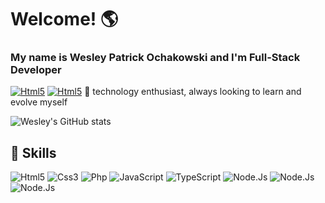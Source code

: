 # Welcome! 🌎

### My name is Wesley Patrick Ochakowski and I'm Full-Stack Developer
[![Html5](https://img.shields.io/badge/LinkedIn-0077B5?style=for-the-badge&logo=linkedin&logoColor=white)](https://www.linkedin.com/in/wesley-patrick-ochakowski-52a604231) [![Html5](https://img.shields.io/badge/Instagram-E4405F?style=for-the-badge&logo=instagram&logoColor=white)](https://www.instagram.com/w3sleyp/)
💼 technology enthusiast, always looking to learn and evolve myself

![Wesley's GitHub stats](https://github-readme-stats.vercel.app/api?username=WesleyPatrick&show_icons=true&theme=transparent)


## 🔧 Skills
![Html5](https://img.shields.io/badge/HTML5-E34F26?style=for-the-badge&logo=html5&logoColor=white)  ![Css3](https://img.shields.io/badge/CSS3-1572B6?style=for-the-badge&logo=css3&logoColor=white) ![Php](https://img.shields.io/badge/PHP-777BB4?style=for-the-badge&logo=php&logoColor=white)  ![JavaScript](https://img.shields.io/badge/JavaScript-F7DF1E?style=for-the-badge&logo=javascript&logoColor=black) ![TypeScript](https://img.shields.io/badge/TypeScript-007ACC?style=for-the-badge&logo=typescript&logoColor=white) ![Node.Js](https://img.shields.io/badge/Node.js-43853D?style=for-the-badge&logo=node.js&logoColor=white) ![Node.Js](https://img.shields.io/badge/React-20232A?style=for-the-badge&logo=react&logoColor=61DAFB) ![Node.Js](https://img.shields.io/badge/Angular-DD0031?style=for-the-badge&logo=angular&logoColor=white)
